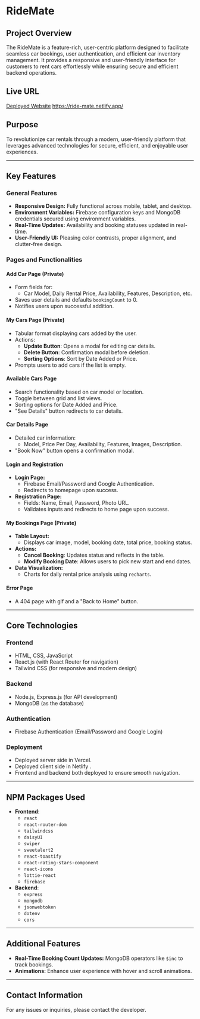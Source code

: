 # RideMate

## Project Overview

The RideMate is a feature-rich, user-centric platform designed to facilitate seamless car bookings, user authentication, and efficient car inventory management. It provides a responsive and user-friendly interface for customers to rent cars effortlessly while ensuring secure and efficient backend operations.

## Live URL

[Deployed Website](https://ride-mate.netlify.app/) https://ride-mate.netlify.app/

## Purpose

To revolutionize car rentals through a modern, user-friendly platform that leverages advanced technologies for secure, efficient, and enjoyable user experiences.

---

## Key Features

### General Features

- **Responsive Design:** Fully functional across mobile, tablet, and desktop.
- **Environment Variables:** Firebase configuration keys and MongoDB credentials secured using environment variables.
- **Real-Time Updates:** Availability and booking statuses updated in real-time.
- **User-Friendly UI:** Pleasing color contrasts, proper alignment, and clutter-free design.

### Pages and Functionalities

#### **Add Car Page** (Private)

- Form fields for:
  - Car Model, Daily Rental Price, Availability, Features, Description, etc.
- Saves user details and defaults `bookingCount` to 0.
- Notifies users upon successful addition.

#### **My Cars Page** (Private)

- Tabular format displaying cars added by the user.
- Actions:
  - **Update Button**: Opens a modal for editing car details.
  - **Delete Button**: Confirmation modal before deletion.
  - **Sorting Options**: Sort by Date Added or Price.
- Prompts users to add cars if the list is empty.

#### **Available Cars Page**

- Search functionality based on car model or location.
- Toggle between grid and list views.
- Sorting options for Date Added and Price.
- "See Details" button redirects to car details.

#### **Car Details Page**

- Detailed car information:
  - Model, Price Per Day, Availability, Features, Images, Description.
- "Book Now" button opens a confirmation modal.

#### **Login and Registration**

- **Login Page:**
  - Firebase Email/Password and Google Authentication.
  - Redirects to homepage upon success.
- **Registration Page:**
  - Fields: Name, Email, Password, Photo URL.
  - Validates inputs and redirects to home page upon success.

#### **My Bookings Page** (Private)

- **Table Layout:**
  - Displays car image, model, booking date, total price, booking status.
- **Actions:**
  - **Cancel Booking**: Updates status and reflects in the table.
  - **Modify Booking Date**: Allows users to pick new start and end dates.
- **Data Visualization:**
  - Charts for daily rental price analysis using `recharts`.

#### **Error Page**

- A 404 page with gif and a "Back to Home" button.

---

## Core Technologies

### Frontend

- HTML, CSS, JavaScript
- React.js (with React Router for navigation)
- Tailwind CSS (for responsive and modern design)

### Backend

- Node.js, Express.js (for API development)
- MongoDB (as the database)

### Authentication

- Firebase Authentication (Email/Password and Google Login)

### Deployment

- Deployed server side in Vercel.
- Deployed client side in Netlify .
- Frontend and backend both deployed to ensure smooth navigation.

---

## NPM Packages Used

- **Frontend**:
  - `react`
  - `react-router-dom`
  - `tailwindcss`
  - `daisyUI`
  - `swiper`
  - `sweetalert2`
  - `react-toastify`
  - `react-rating-stars-component`
  - `react-icons`
  - `lottie-react`
  - `firebase`
- **Backend**:
  - `express`
  - `mongodb`
  - `jsonwebtoken`
  - `dotenv`
  - `cors`

---

## Additional Features

- **Real-Time Booking Count Updates:** MongoDB operators like `$inc` to track bookings.
- **Animations:** Enhance user experience with hover and scroll animations.

---

## Contact Information

For any issues or inquiries, please contact the developer.
